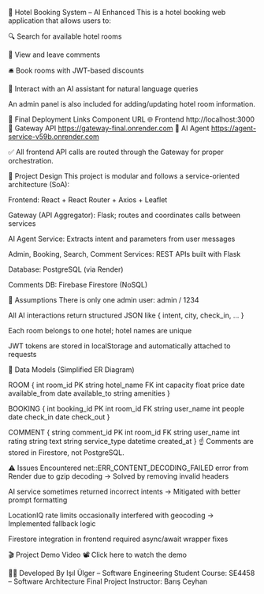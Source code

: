 🏨 Hotel Booking System – AI Enhanced
This is a hotel booking web application that allows users to:

🔍 Search for available hotel rooms

💬 View and leave comments

🛎️ Book rooms with JWT-based discounts

🤖 Interact with an AI assistant for natural language queries

An admin panel is also included for adding/updating hotel room information.

🚀 Final Deployment Links
Component	URL
🌐 Frontend	http://localhost:3000
🔗 Gateway API	https://gateway-final.onrender.com
🤖 AI Agent	https://agent-service-v59b.onrender.com

✅ All frontend API calls are routed through the Gateway for proper orchestration.

🧠 Project Design
This project is modular and follows a service-oriented architecture (SoA):

Frontend: React + React Router + Axios + Leaflet

Gateway (API Aggregator): Flask; routes and coordinates calls between services

AI Agent Service: Extracts intent and parameters from user messages

Admin, Booking, Search, Comment Services: REST APIs built with Flask

Database: PostgreSQL (via Render)

Comments DB: Firebase Firestore (NoSQL)

📌 Assumptions
There is only one admin user: admin / 1234

All AI interactions return structured JSON like { intent, city, check_in, ... }

Each room belongs to one hotel; hotel names are unique

JWT tokens are stored in localStorage and automatically attached to requests

🧱 Data Models (Simplified ER Diagram)

ROOM {
  int room_id PK
  string hotel_name FK
  int capacity
  float price
  date available_from
  date available_to
  string amenities
}

BOOKING {
  int booking_id PK
  int room_id FK
  string user_name
  int people
  date check_in
  date check_out
}

COMMENT {
  string comment_id PK
  int room_id FK
  string user_name
  int rating
  string text
  string service_type
  datetime created_at
}
☝️ Comments are stored in Firestore, not PostgreSQL.

⚠️ Issues Encountered
net::ERR_CONTENT_DECODING_FAILED error from Render due to gzip decoding → Solved by removing invalid headers

AI service sometimes returned incorrect intents → Mitigated with better prompt formatting

LocationIQ rate limits occasionally interfered with geocoding → Implemented fallback logic

Firestore integration in frontend required async/await wrapper fixes

🎬 Project Demo Video 
📽️ Click here to watch the demo

👩‍💻 Developed By
Işıl Ülger – Software Engineering Student
Course: SE4458 – Software Architecture Final Project
Instructor: Barış Ceyhan